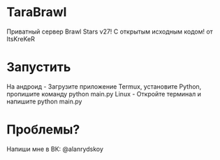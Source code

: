 # TaraBrawl
Приватный сервер Brawl Stars v27! С открытым исходным кодом!
от ItsKreKeR
# Запустить
На андроид - Загрузите приложение Termux,
установите Python, пропишите команду python main.py
Linux - Откройте терминал и напишите python main.py
# Проблемы?
Напиши мне в ВК: @alanrydskoy
